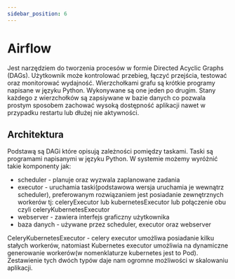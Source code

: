 ```yaml
---
sidebar_position: 6
---
```


# Airflow

Jest narzędziem do tworzenia procesów w formie Directed Acyclic Graphs (DAGs). Użytkownik może kontrolować przebieg, łączyć przejścia, testować oraz monitorować wydajność. Wierzchołkami grafu są krótkie programy napisane w języku Python. Wykonywane są one jeden po drugim. Stany każdego z wierzchołków są zapsiywane w bazie danych co pozwala prostym sposobem zachować wysoką dostępność aplikacji nawet w przypadku restartu lub dłużej nie aktywności.

## Architektura

Podstawą są DAGi które opisują zależności pomiędzy taskami. 
Taski są programami napisanymi w języku Python.
W systemie możemy wyróżnić takie komponenty jak:
- scheduler - planuje oraz wyzwala zaplanowane zadania
- executor - uruchamia taski(podstawowa wersja uruchamia je wewnątrz scheduler), preferowanym rozwiązaniem jest posiadanie zewnętrznych workerów tj: celeryExecutor lub kubernetesExecutor lub połączenie obu czyli celeryKubernetesExecutor  
- webserver - zawiera interfejs graficzny użytkownika 
- baza danych - używane przez scheduler, executor oraz webserver 


CeleryKubernetesExecutor - celery executor umożliwa posiadanie kilku stałych workerów, natomiast Kubernetes executor umożliwia na dynamiczne generowanie workerów(w nomenklaturze kubernetes jest to Pod). Zestawienie tych dwóch typów daje nam ogromne możliwości w skalowaniu aplikacji.